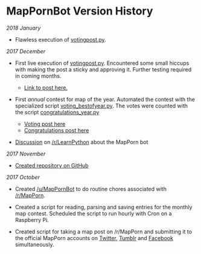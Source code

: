 # MapPornBot Version History

_2018 January_

* Flawless execution of [votingpost.py](votingpost.py).

_2017 December_

* First live execution of [votingpost.py](votingpost.py). Encountered some small hiccups with making the post a sticky and approving it. Further testing required in coming months.
 
    * [Link to post here.](https://redd.it/7h9zo3)
    
* First *annual* contest for map of the year. Automated the contest with the specialized script [voting_bestofyear.py](voting_bestofyear.py). The votes were counted with the script [congratulations_year.py](congratulations_year.py)

    * [Voting post here](https://redd.it/7l5yax)   
    * [Congratulations post here](https://redd.it/7mjjz9)
    
* [Discussion](https://redd.it/7l6nec) on [/r/LearnPython](https://www.reddit.com/r/learnpython/) about the MapPorn bot

_2017 November_

* [Created repository on GitHub](https://github.com/petrarch1603/mappornbot)

_2017 October_    
 
* Created [/u/MapPornBot](https://www.reddit.com/user/mappornbot/) to do routine chores associated with [/r/MapPorn](https://www.reddit.com/r/MapPorn/).   

* Created a script for reading, parsing and saving entries for the monthly map contest. Scheduled the script to run hourly with Cron on a Raspberry Pi.

* Created script for taking a map post on /r/MapPorn and submitting it to the official MapPorn accounts on [Twitter](https://twitter.com/MapPornTweet/), [Tumblr](https://mappornofficial.tumblr.com/) and [Facebook](https://www.facebook.com/OfficialMapPorn) simultaneously.
 
